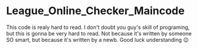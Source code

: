 # League_Online_Checker_Maincode
This code is realy hard to read. I don't doubt you guy's skill of programing, but this is gonna be very hard to read. Not because it's written by someone SO smart, but because it's written by a newb. Good luck understanding 😉
